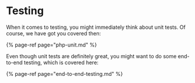 # Testing

When it comes to testing, you might immediately think about unit tests. Of course, we have got you covered then:

{% page-ref page="php-unit.md" %}

Even though unit tests are definitely great, you might want to do some end-to-end testing, which is covered here:

{% page-ref page="end-to-end-testing.md" %}
